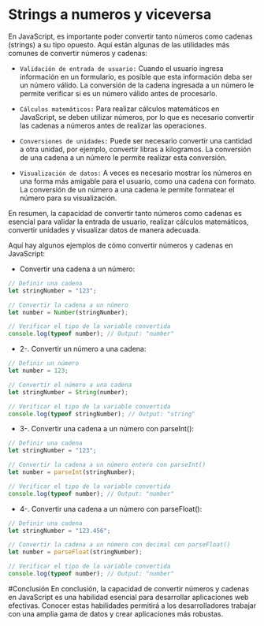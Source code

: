 # Strings a numeros y viceversa
En JavaScript, es importante poder convertir tanto números como cadenas (strings) a su tipo opuesto. Aquí están algunas de las utilidades más comunes de convertir números y cadenas:

* `Validación de entrada de usuario:` Cuando el usuario ingresa información en un formulario, es posible que esta información deba ser un número válido. La conversión de la cadena ingresada a un número le permite verificar si es un número válido antes de procesarlo.

* `Cálculos matemáticos:` Para realizar cálculos matemáticos en JavaScript, se deben utilizar números, por lo que es necesario convertir las cadenas a números antes de realizar las operaciones.

* `Conversiones de unidades:` Puede ser necesario convertir una cantidad a otra unidad, por ejemplo, convertir libras a kilogramos. La conversión de una cadena a un número le permite realizar esta conversión.

* `Visualización de datos:` A veces es necesario mostrar los números en una forma más amigable para el usuario, como una cadena con formato. La conversión de un número a una cadena le permite formatear el número para su visualización.

En resumen, la capacidad de convertir tanto números como cadenas es esencial para validar la entrada de usuario, realizar cálculos matemáticos, convertir unidades y visualizar datos de manera adecuada.

Aquí hay algunos ejemplos de cómo convertir números y cadenas en JavaScript:
* Convertir una cadena a un número:
```javascript
// Definir una cadena
let stringNumber = "123";

// Convertir la cadena a un número
let number = Number(stringNumber);

// Verificar el tipo de la variable convertida
console.log(typeof number); // Output: "number"
```
* 2-. Convertir un número a una cadena:
```javascript
// Definir un número
let number = 123;

// Convertir el número a una cadena
let stringNumber = String(number);

// Verificar el tipo de la variable convertida
console.log(typeof stringNumber); // Output: "string"
```
* 3-. Convertir una cadena a un número con parseInt():
```javascript
// Definir una cadena
let stringNumber = "123";

// Convertir la cadena a un número entero con parseInt()
let number = parseInt(stringNumber);

// Verificar el tipo de la variable convertida
console.log(typeof number); // Output: "number"
```
* 4-. Convertir una cadena a un número con parseFloat():
```javascript
// Definir una cadena
let stringNumber = "123.456";

// Convertir la cadena a un número con decimal con parseFloat()
let number = parseFloat(stringNumber);

// Verificar el tipo de la variable convertida
console.log(typeof number); // Output: "number"
```

#Conclusión
En conclusión, la capacidad de convertir números y cadenas en JavaScript es una habilidad esencial para desarrollar aplicaciones web efectivas.
Conocer estas habilidades permitirá a los desarrolladores trabajar con una amplia gama de datos y crear aplicaciones más robustas.